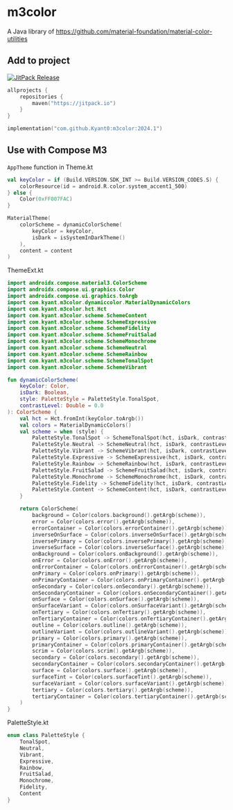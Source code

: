 # m3color

A Java library of https://github.com/material-foundation/material-color-utilities

## Add to project

[![JitPack Release](https://jitpack.io/v/Kyant0/m3color.svg)](https://jitpack.io/#Kyant0/m3color)

```kotlin
allprojects {
    repositories {
        maven("https://jitpack.io")
    }
}

implementation("com.github.Kyant0:m3color:2024.1")
```

## Use with Compose M3

```AppTheme``` function in Theme.kt
```kotlin
val keyColor = if (Build.VERSION.SDK_INT >= Build.VERSION_CODES.S) {
    colorResource(id = android.R.color.system_accent1_500)
} else {
    Color(0xFF007FAC)
}

MaterialTheme(
    colorScheme = dynamicColorScheme(
        keyColor = keyColor,
        isDark = isSystemInDarkTheme()
    ),
    content = content
)
```

ThemeExt.kt
```kotlin
import androidx.compose.material3.ColorScheme
import androidx.compose.ui.graphics.Color
import androidx.compose.ui.graphics.toArgb
import com.kyant.m3color.dynamiccolor.MaterialDynamicColors
import com.kyant.m3color.hct.Hct
import com.kyant.m3color.scheme.SchemeContent
import com.kyant.m3color.scheme.SchemeExpressive
import com.kyant.m3color.scheme.SchemeFidelity
import com.kyant.m3color.scheme.SchemeFruitSalad
import com.kyant.m3color.scheme.SchemeMonochrome
import com.kyant.m3color.scheme.SchemeNeutral
import com.kyant.m3color.scheme.SchemeRainbow
import com.kyant.m3color.scheme.SchemeTonalSpot
import com.kyant.m3color.scheme.SchemeVibrant

fun dynamicColorScheme(
    keyColor: Color,
    isDark: Boolean,
    style: PaletteStyle = PaletteStyle.TonalSpot,
    contrastLevel: Double = 0.0
): ColorScheme {
    val hct = Hct.fromInt(keyColor.toArgb())
    val colors = MaterialDynamicColors()
    val scheme = when (style) {
        PaletteStyle.TonalSpot -> SchemeTonalSpot(hct, isDark, contrastLevel)
        PaletteStyle.Neutral -> SchemeNeutral(hct, isDark, contrastLevel)
        PaletteStyle.Vibrant -> SchemeVibrant(hct, isDark, contrastLevel)
        PaletteStyle.Expressive -> SchemeExpressive(hct, isDark, contrastLevel)
        PaletteStyle.Rainbow -> SchemeRainbow(hct, isDark, contrastLevel)
        PaletteStyle.FruitSalad -> SchemeFruitSalad(hct, isDark, contrastLevel)
        PaletteStyle.Monochrome -> SchemeMonochrome(hct, isDark, contrastLevel)
        PaletteStyle.Fidelity -> SchemeFidelity(hct, isDark, contrastLevel)
        PaletteStyle.Content -> SchemeContent(hct, isDark, contrastLevel)
    }

    return ColorScheme(
        background = Color(colors.background().getArgb(scheme)),
        error = Color(colors.error().getArgb(scheme)),
        errorContainer = Color(colors.errorContainer().getArgb(scheme)),
        inverseOnSurface = Color(colors.inverseOnSurface().getArgb(scheme)),
        inversePrimary = Color(colors.inversePrimary().getArgb(scheme)),
        inverseSurface = Color(colors.inverseSurface().getArgb(scheme)),
        onBackground = Color(colors.onBackground().getArgb(scheme)),
        onError = Color(colors.onError().getArgb(scheme)),
        onErrorContainer = Color(colors.onErrorContainer().getArgb(scheme)),
        onPrimary = Color(colors.onPrimary().getArgb(scheme)),
        onPrimaryContainer = Color(colors.onPrimaryContainer().getArgb(scheme)),
        onSecondary = Color(colors.onSecondary().getArgb(scheme)),
        onSecondaryContainer = Color(colors.onSecondaryContainer().getArgb(scheme)),
        onSurface = Color(colors.onSurface().getArgb(scheme)),
        onSurfaceVariant = Color(colors.onSurfaceVariant().getArgb(scheme)),
        onTertiary = Color(colors.onTertiary().getArgb(scheme)),
        onTertiaryContainer = Color(colors.onTertiaryContainer().getArgb(scheme)),
        outline = Color(colors.outline().getArgb(scheme)),
        outlineVariant = Color(colors.outlineVariant().getArgb(scheme)),
        primary = Color(colors.primary().getArgb(scheme)),
        primaryContainer = Color(colors.primaryContainer().getArgb(scheme)),
        scrim = Color(colors.scrim().getArgb(scheme)),
        secondary = Color(colors.secondary().getArgb(scheme)),
        secondaryContainer = Color(colors.secondaryContainer().getArgb(scheme)),
        surface = Color(colors.surface().getArgb(scheme)),
        surfaceTint = Color(colors.surfaceTint().getArgb(scheme)),
        surfaceVariant = Color(colors.surfaceVariant().getArgb(scheme)),
        tertiary = Color(colors.tertiary().getArgb(scheme)),
        tertiaryContainer = Color(colors.tertiaryContainer().getArgb(scheme))
    )
}
```

PaletteStyle.kt
```kotlin
enum class PaletteStyle {
    TonalSpot,
    Neutral,
    Vibrant,
    Expressive,
    Rainbow,
    FruitSalad,
    Monochrome,
    Fidelity,
    Content
}
```

